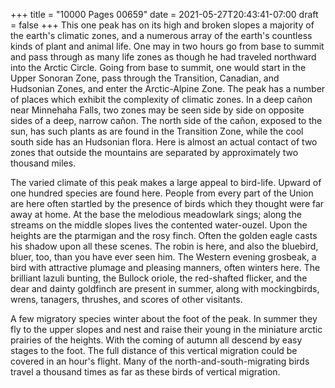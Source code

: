 +++
title = "10000 Pages 00659"
date = 2021-05-27T20:43:41-07:00
draft = false
+++
This one peak has on its high and broken slopes a majority of the earth's climatic zones, and a numerous array of the earth's countless kinds of plant and animal life. One may in two hours go from base to summit and pass through as many life zones as though he had traveled northward into the Arctic Circle. Going from base to summit, one would start in the Upper Sonoran Zone, pass through the Transition, Canadian, and Hudsonian Zones, and enter the Arctic-Alpine Zone. The peak has a number of places which exhibit the complexity of climatic zones. In a deep cañon near Minnehaha Falls, two zones may be seen side by side on opposite sides of a deep, narrow cañon. The north side of the cañon, exposed to the sun, has such plants as are found in the Transition Zone, while the cool south side has an Hudsonian flora. Here is almost an actual contact of two zones that outside the mountains are separated by approximately two thousand miles.

The varied climate of this peak makes a large appeal to bird-life. Upward of one hundred species are found here. People from every part of the Union are here often startled by the presence of birds which they thought were far away at home. At the base the melodious meadowlark sings; along the streams on the middle slopes lives the contented water-ouzel. Upon the heights are the ptarmigan and the rosy finch. Often the golden eagle casts his shadow upon all these scenes. The robin is here, and also the bluebird, bluer, too, than you have ever seen him. The Western evening grosbeak, a bird with attractive plumage and pleasing manners, often winters here. The brilliant lazuli bunting, the Bullock oriole, the red-shafted flicker, and the dear and dainty goldfinch are present in summer, along with mockingbirds, wrens, tanagers, thrushes, and scores of other visitants.

A few migratory species winter about the foot of the peak. In summer they fly to the upper slopes and nest and raise their young in the miniature arctic prairies of the heights. With the coming of autumn all descend by easy stages to the foot. The full distance of this vertical migration could be covered in an hour's flight. Many of the north-and-south-migrating birds travel a thousand times as far as these birds of vertical migration.
